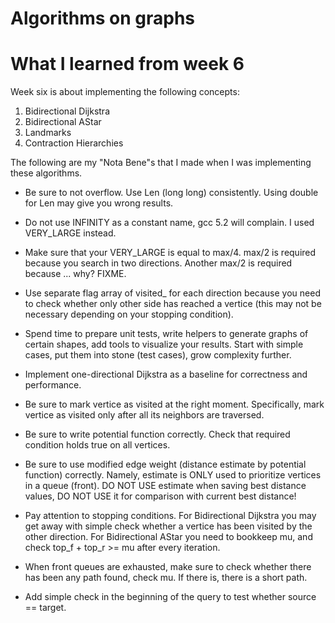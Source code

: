 Algorithms on graphs
====================

# What I learned from week 6

Week six is about implementing the following concepts:

1. Bidirectional Dijkstra
2. Bidirectional AStar
3. Landmarks
4. Contraction Hierarchies

The following are my "Nota Bene"s that I made when I was implementing these
algorithms.

* Be sure to not overflow. Use Len (long long) consistently. Using double
  for Len may give you wrong results.

* Do not use INFINITY as a constant name, gcc 5.2 will complain. I used
  VERY_LARGE instead.

* Make sure that your VERY_LARGE is equal to max/4. max/2 is required because
  you search in two directions. Another max/2 is required because ... why?
  FIXME.

* Use separate flag array of visited_ for each direction because you need to
  check whether only other side has reached a vertice (this may not be necessary
  depending on your stopping condition).

* Spend time to prepare unit tests, write helpers to generate graphs of
  certain shapes, add tools to visualize your results. Start with simple
  cases, put them into stone (test cases), grow complexity further.

* Implement one-directional Dijkstra as a baseline for correctness and
  performance.

* Be sure to mark vertice as visited at the right moment. Specifically,
  mark vertice as visited only after all its neighbors are traversed.

* Be sure to write potential function correctly. Check that required condition
  holds true on all vertices.

* Be sure to use modified edge weight (distance estimate by potential
  function) correctly. Namely, estimate is ONLY used to prioritize vertices
  in a queue (front). DO NOT USE estimate when saving best distance values,
  DO NOT USE it for comparison with current best distance!

* Pay attention to stopping conditions. For Bidirectional Dijkstra you may
  get away with simple check whether a vertice has been visited by the
  other direction. For Bidirectional AStar you need to bookkeep mu,
  and check top_f + top_r >= mu after every iteration.

* When front queues are exhausted, make sure to check whether there has been
  any path found, check mu. If there is, there is a short path.

* Add simple check in the beginning of the query to test whether
  source == target.
